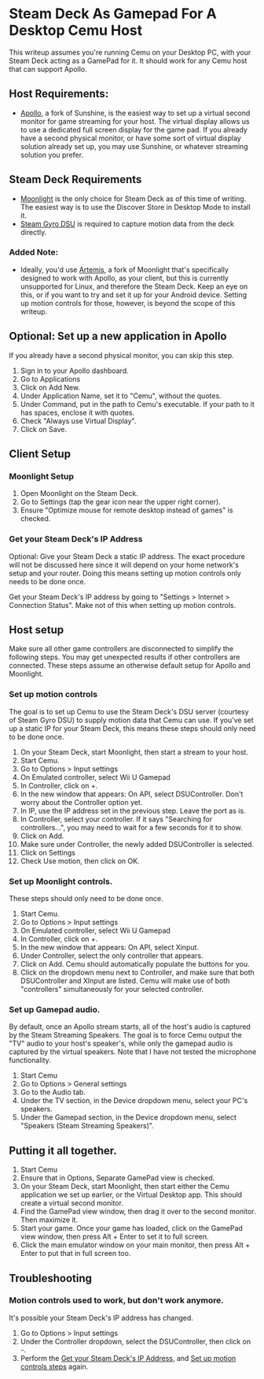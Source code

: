 # Steam Deck As Gamepad For A Desktop Cemu Host
This writeup assumes you're running Cemu on your Desktop PC, with your Steam Deck acting as a GamePad for it. It should work for any Cemu host that can support Apollo.

## Host Requirements:
- [Apollo](https://github.com/ClassicOldSong/Apollo), a fork of Sunshine, is the easiest way to set up a virtual second monitor for game streaming for your host. The virtual display allows us to use a dedicated full screen display for the game pad. If you already have a second physical monitor, or have some sort of virtual display solution already set up, you may use Sunshine, or whatever streaming solution you prefer.

## Steam Deck Requirements
- [Moonlight](https://github.com/moonlight-stream/moonlight-qt/releases) is the only choice for Steam Deck as of this time of writing. The easiest way is to use the Discover Store in Desktop Mode to install it.
- [Steam Gyro DSU](https://github.com/kmicki/SteamDeckGyroDSU) is required to capture motion data from the deck directly.

### Added Note:
- Ideally, you'd use [Artemis](https://github.com/ClassicOldSong/moonlight-android), a fork of Moonlight that's specifically designed to work with Apollo, as your client, but this is currently unsupported for Linux, and therefore the Steam Deck. Keep an eye on this, or if you want to try and set it up for your Android device. Setting up motion controls for those, however, is beyond the scope of this writeup.

## Optional: Set up a new application in Apollo
If you already have a second physical monitor, you can skip this step.
1. Sign in to your Apollo dashboard.
2. Go to Applications
3. Click on Add New.
4. Under Application Name, set it to "Cemu", without the quotes.
5. Under Command, put in the path to Cemu's executable. If your path to it has spaces, enclose it with quotes.
6. Check "Always use Virtual Display".
7. Click on Save.

## Client Setup
### Moonlight Setup
1. Open Moonlight on the Steam Deck.
2. Go to Settings (tap the gear icon near the upper right corner).
3. Ensure "Optimize mouse for remote desktop instead of games" is checked.

### Get your Steam Deck's IP Address
Optional: Give your Steam Deck a static IP address. The exact procedure will not be discussed here since it will depend on your home network's setup and your router. Doing this means setting up motion controls only needs to be done once.

Get your Steam Deck's IP address by going to "Settings > Internet > Connection Status". Make not of this when setting up motion controls.

## Host setup
Make sure all other game controllers are disconnected to simplify the following steps. You may get unexpected results if other controllers are connected. These steps assume an otherwise default setup for Apollo and Moonlight.

### Set up motion controls
The goal is to set up Cemu to use the Steam Deck's DSU server (courtesy of Steam Gyro DSU) to supply motion data that Cemu can use. If you've set up a static IP for your Steam Deck, this means these steps should only need to be done once.

1. On your Steam Deck, start Moonlight, then start a stream to your host.
1. Start Cemu.
2. Go to Options > Input settings
3. On Emulated controller, select Wii U Gamepad
4. In Controller, click on +.
5. In the new window that appears: On API, select DSUController. Don't worry about the Controller option yet.
6. In IP, use the IP address set in the previous step. Leave the port as is.
7. In Controller, select your controller. If it says "Searching for controllers...", you may need to wait for a few seconds for it to show.
8. Click on Add.
9. Make sure under Controller, the newly added DSUController is selected.
10. Click on Settings
11. Check Use motion, then click on OK.

### Set up Moonlight controls.
These steps should only need to be done once.

1. Start Cemu.
2. Go to Options > Input settings
3. On Emulated controller, select Wii U Gamepad
4. In Controller, click on +.
5. In the new window that appears: On API, select Xinput.
6. Under Controller, select the only controller that appears.
7. Click on Add. Cemu should automatically populate the buttons for you.
8. Click on the dropdown menu next to Controller, and make sure that both DSUController and XInput are listed. Cemu will make use of both "controllers" simultaneously for your selected controller.

### Set up Gamepad audio.
By default, once an Apollo stream starts, all of the host's audio is captured by the Steam Streaming Speakers. The goal is to force Cemu output the "TV" audio to your host's speaker's, while only the gamepad audio is captured by the virtual speakers. Note that I have not tested the microphone functionality.

1. Start Cemu
2. Go to Options > General settings
3. Go to the Audio tab.
4. Under the TV section, in the Device dropdown menu, select your PC's speakers.
5. Under the Gamepad section, in the Device dropdown menu, select "Speakers (Steam Streaming Speakers)".

## Putting it all together.
1. Start Cemu
2. Ensure that in Options, Separate GamePad view is checked.
3. On your Steam Deck, start Moonlight, then start either the Cemu application we set up earlier, or the Virtual Desktop app. This should create a virtual second monitor.
4. Find the GamePad view window, then drag it over to the second monitor. Then maximize it.
5. Start your game. Once your game has loaded, click on the GamePad view window, then press Alt + Enter to set it to full screen.
6. Click the main emulator window on your main monitor, then press Alt + Enter to put that in full screen too.

## Troubleshooting
### Motion controls used to work, but don't work anymore.
It's possible your Steam Deck's IP address has changed.

1. Go to Options > Input settings
2. Under the Controller dropdown, select the DSUController, then click on -.
3. Perform the [Get your Steam Deck's IP Address](https://github.com/pogisanpolo/SteamDeckAsCemuGamepad?tab=readme-ov-file#get-your-steam-decks-ip-address), and [Set up motion controls steps](https://github.com/pogisanpolo/SteamDeckAsCemuGamepad?tab=readme-ov-file#set-up-motion-controls) again.
